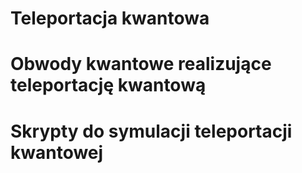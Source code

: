 # Teleportacja kwantowa #


# Obwody kwantowe realizujące teleportację kwantową #


# Skrypty do symulacji teleportacji kwantowej #
